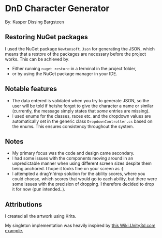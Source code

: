 # DnD Character Generator

By: Kasper Dissing Bargsteen

## Restoring NuGet packages
I used the NuGet package `Newtonsoft.Json` for generating the JSON, which means that a restore of the packages are necessary before the project works. This can be achieved by:
  - Either running `nuget restore` in a terminal in the project folder,
  - or by using the NuGet package manager in your IDE.

## Notable features
  - The data entered is validated when you try to generate JSON, so the user will be told if he/she forgot to give the character a name or similar (currently, the message simply states that _some_ entries are missing).
  - I used enums for the classes, races etc. and the dropdown values are automatically set in the generic class `DropdownController.cs` based on the enums. This ensures consistency throughout the system.

## Notes
  - My primary focus was the code and design came secondary.
  - I had some issues with the components moving around in an unpredictable manner when using different screen sizes despite them being anchored. I hope it looks fine on your screen as :)
  - I attempted a drag'n'drop solution for the ability scores, where you could choose, which scores that would go to each ability, but there were some issues with the precision of dropping. I therefore decided to drop it for now (pun intended..).

## Attributions
I created all the artwork using Krita.

My singleton implementation was heavily inspired by [this Wiki.Unity3d.com example.](http://wiki.unity3d.com/index.php?title=Singleton&oldid=20231)
